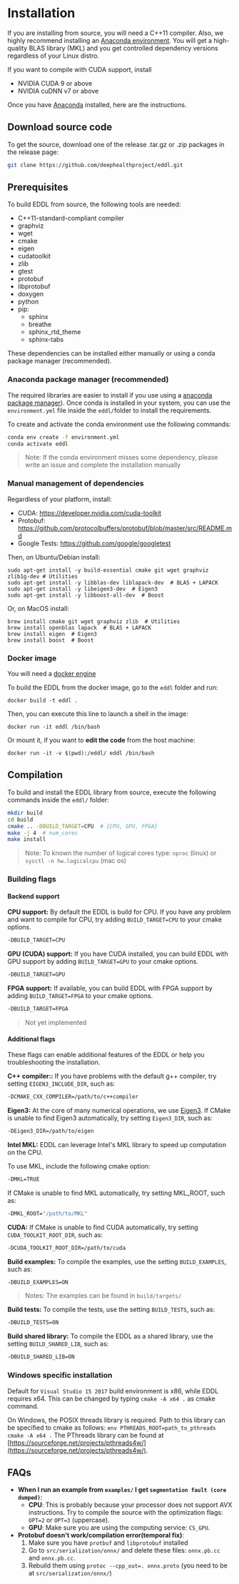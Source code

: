 # Installation

If you are installing from source, you will need a C++11 compiler. Also, we highly recommend installing an [Anaconda environment](https://docs.conda.io/en/latest/miniconda.html). 
You will get a high-quality BLAS library (MKL) and you get controlled dependency versions regardless of your Linux distro.

If you want to compile with CUDA support, install

- NVIDIA CUDA 9 or above
- NVIDIA cuDNN v7 or above

Once you have [Anaconda](https://docs.conda.io/en/latest/miniconda.html) installed, here are the instructions.


## Download source code

To get the source, download one of the release .tar.gz or .zip packages in the release page:

```bash
git clone https://github.com/deephealthproject/eddl.git
```


## Prerequisites

To build EDDL from source, the following tools are needed:

- C++11-standard-compliant compiler
- graphviz
- wget
- cmake
- eigen
- cudatoolkit
- zlib
- gtest
- protobuf
- libprotobuf
- doxygen
- python
- pip:
    - sphinx
    - breathe
    - sphinx_rtd_theme
    - sphinx-tabs

These dependencies can be installed either manually or using a conda package manager (recommended).


### Anaconda package manager (recommended)

The required libraries are easier to install if you use using a [anaconda package manager](https://docs.conda.io/en/latest/miniconda.html)).
Once conda is installed in your system, you can use the `environment.yml` file inside the `eddl/`folder to install the requirements.

To create and activate the conda environment use the following commands:

```bash
conda env create -f environment.yml
conda activate eddl
```

> Note:
> If the conda environment misses some dependency, please write an issue and complete the installation manually


### Manual management of dependencies

Regardless of your platform, install:

- CUDA: https://developer.nvidia.com/cuda-toolkit
- Protobuf: https://github.com/protocolbuffers/protobuf/blob/master/src/README.md
- Google Tests: https://github.com/google/googletest

Then, on Ubuntu/Debian install:

```
sudo apt-get install -y build-essential cmake git wget graphviz zlib1g-dev # Utilities
sudo apt-get install -y libblas-dev liblapack-dev  # BLAS + LAPACK
sudo apt-get install -y libeigen3-dev  # Eigen3
sudo apt-get install -y libboost-all-dev  # Boost
```

Or, on MacOS install:

```
brew install cmake git wget graphviz zlib  # Utilities
brew install openblas lapack  # BLAS + LAPACK
brew install eigen  # Eigen3
brew install boost  # Boost
```


### Docker image

You will need a [docker engine](https://docs.docker.com/install/)

To build the EDDL from the docker image, go to the `eddl` folder and run:

```
docker build -t eddl .
```

Then, you can execute this line to launch a shell in the image:

```
docker run -it eddl /bin/bash
```

Or mount it, if you want to **edit the code** from the host machine:

```
docker run -it -v $(pwd):/eddl/ eddl /bin/bash
```



## Compilation

To build and install the EDDL library from source, execute the following commands inside the `eddl/` folder:

```bash
mkdir build
cd build
cmake .. -DBUILD_TARGET=CPU  # {CPU, GPU, FPGA}
make -j 4  # num_cores
make install
```

> Note:
> To known the number of logical cores type: `nproc` (linux) or `sysctl -n hw.logicalcpu` (mac os)


### Building flags

#### Backend support

**CPU support:**
By default the EDDL is build for CPU. If you have any problem and want to compile for CPU, try adding `BUILD_TARGET=CPU` to your cmake options.

```bash
-DBUILD_TARGET=CPU
```

**GPU (CUDA) support:**
If you have CUDA installed, you can build EDDL with GPU support by adding `BUILD_TARGET=GPU` to your cmake options.

```bash
-DBUILD_TARGET=GPU
```

**FPGA support:**
If available, you can build EDDL with FPGA support by adding `BUILD_TARGET=FPGA` to your cmake options.

```bash
-DBUILD_TARGET=FPGA
```

> Not yet implemented


#### Additional flags

These flags can enable additional features of the EDDL or help you troubleshooting the installation.

**C++ compiler::**
If you have problems with the default g++ compiler, try setting `EIGEN3_INCLUDE_DIR`, such as:

```bash
-DCMAKE_CXX_COMPILER=/path/to/c++compiler
```

**Eigen3:**
At the core of many numerical operations, we use [Eigen3](http://eigen.tuxfamily.org/index.php?title=Main_Page).
If CMake is unable to find Eigen3 automatically, try setting `Eigen3_DIR`, such as:

```bash
-DEigen3_DIR=/path/to/eigen
```

**Intel MKL:**
EDDL can leverage Intel's MKL library to speed up computation on the CPU.

To use MKL, include the following cmake option:

```bash
-DMKL=TRUE
```

If CMake is unable to find MKL automatically, try setting MKL_ROOT, such as:

```bash
-DMKL_ROOT="/path/to/MKL"
```

**CUDA:**
If CMake is unable to find CUDA automatically, try setting `CUDA_TOOLKIT_ROOT_DIR`, such as:

```bash
-DCUDA_TOOLKIT_ROOT_DIR=/path/to/cuda
```

**Build examples:**
To compile the examples, use the setting `BUILD_EXAMPLES`, such as:

```bash
-DBUILD_EXAMPLES=ON
```

> Notes: The examples can be found in `build/targets/`


**Build tests:**
To compile the tests, use the setting `BUILD_TESTS`, such as:

```bash
-DBUILD_TESTS=ON
```

**Build shared library:**
To compile the EDDL as a shared library, use the setting `BUILD_SHARED_LIB`, such as:

```bash
-DBUILD_SHARED_LIB=ON
```


### Windows specific installation

Default for `Visual Studio 15 2017` build environment is x86, while EDDL requires x64. This can be changed by typing `cmake -A x64 .` as cmake command.

On Windows, the POSIX threads library is required. Path to this library can be specified to cmake as follows: `env PTHREADS_ROOT=path_to_pthreads cmake -A x64 .`
The PThreads library can be found at [https://sourceforge.net/projects/pthreads4w/](https://sourceforge.net/projects/pthreads4w/).


## FAQs

- **When I run an example from `examples/` I get `segmentation fault (core dumped)`**:
    - **CPU**: This is probably because your processor does not support
    AVX instructions. Try to compile the source with the optimization flags: `OPT=2` or `OPT=3` (uppercase).
    - **GPU**: Make sure you are using the computing service: `CS_GPU`.
- **Protobuf doesn't work/compilation error(temporal fix)**:
    1) Make sure you have `protbuf` and `libprotobuf` installed
    2) Go to `src/serialization/onnx/` and delete these files: `onnx.pb.cc` and `onnx.pb.cc`.
    3) Rebuild them using `protoc --cpp_out=. onnx.proto` (you need to be at `src/serialization/onnx/`)
